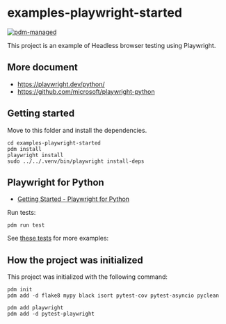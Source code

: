 # examples-playwright-started

[![pdm-managed](https://img.shields.io/badge/pdm-managed-blueviolet)](https://pdm.fming.dev)

This project is an example of Headless browser testing using Playwright.


## More document

- https://playwright.dev/python/
- https://github.com/microsoft/playwright-python


## Getting started

Move to this folder and install the dependencies.

```shell
cd examples-playwright-started
pdm install
playwright install
sudo ../../.venv/bin/playwright install-deps
```

## Playwright for Python

- [Getting Started - Playwright for Python](https://playwright.dev/python/docs/intro)

Run tests:

```shell
pdm run test
```

See [these tests](./tests/) for more examples:


## How the project was initialized

This project was initialized with the following command:

```shell
pdm init
pdm add -d flake8 mypy black isort pytest-cov pytest-asyncio pyclean

pdm add playwright
pdm add -d pytest-playwright
```

